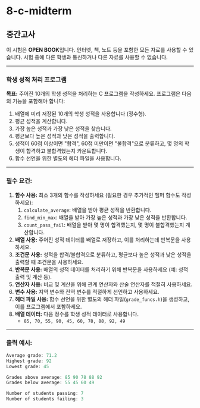 # 8-c-midterm

## 중간고사

이 시험은 **OPEN BOOK**입니다. 인터넷, 책, 노트 등을 포함한 모든 자료를 사용할 수 있습니다. 시험 중에 다른 학생과 통신하거나 다른 자료를 사용할 수 없습니다.

---

### 학생 성적 처리 프로그램

**목표:** 주어진 10개의 학생 성적을 처리하는 C 프로그램을 작성하세요. 프로그램은 다음의 기능을 포함해야 합니다:

1. 배열에 미리 저장된 10개의 학생 성적을 사용합니다 (정수형).
2. 평균 성적을 계산합니다.
3. 가장 높은 성적과 가장 낮은 성적을 찾습니다.
4. 평균보다 높은 성적과 낮은 성적을 출력합니다.
5. 성적이 60점 이상이면 "합격", 60점 미만이면 "불합격"으로 분류하고, 몇 명의 학생이 합격하고 불합격했는지 카운트합니다.
6. 함수 선언을 위한 별도의 헤더 파일을 사용합니다.

---

### 필수 요건:

1. **함수 사용:** 최소 3개의 함수를 작성하세요 (필요한 경우 추가적인 헬퍼 함수도 작성하세요):
    1. `calculate_average`: 배열을 받아 평균 성적을 반환합니다.
    2. `find_min_max`: 배열을 받아 가장 높은 성적과 가장 낮은 성적을 반환합니다.
    3. `count_pass_fail`: 배열을 받아 몇 명이 합격했는지, 몇 명이 불합격했는지 계산합니다.
2. **배열 사용:** 주어진 성적 데이터를 배열로 저장하고, 이를 처리하는데 반복문을 사용하세요.
3. **조건문 사용:** 성적을 합격/불합격으로 분류하고, 평균보다 높은 성적과 낮은 성적을 출력할 때 조건문을 사용하세요.
4. **반복문 사용:** 배열의 성적 데이터를 처리하기 위해 반복문을 사용하세요 (예: 성적 출력 및 계산 등).
5. **연산자 사용:** 비교 및 계산을 위해 관계 연산자와 산술 연산자를 적절히 사용하세요.
6. **변수 사용:** 지역 변수와 전역 변수를 적절하게 선언하고 사용하세요.
7. **헤더 파일 사용:** 함수 선언을 위한 별도의 헤더 파일(`grade_funcs.h`)을 생성하고, 이를 프로그램에서 포함하세요.
8. **배열 데이터:** 다음 정수를 학생 성적 데이터로 사용합니다.
    - `85, 70, 55, 90, 45, 60, 78, 88, 92, 49`

---

### 출력 예시:

```c
Average grade: 71.2
Highest grade: 92
Lowest grade: 45

Grades above average: 85 90 78 88 92
Grades below average: 55 45 60 49

Number of students passing: 7
Number of students failing: 3
```
